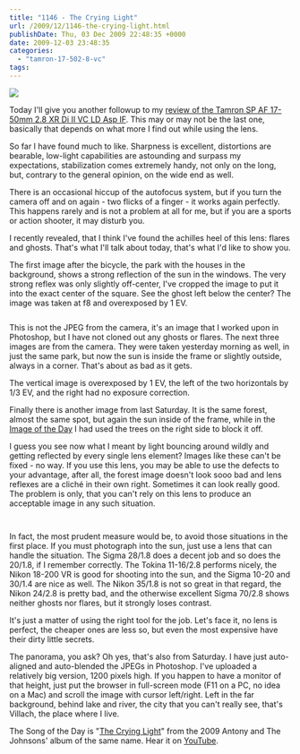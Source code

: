 ```yaml
---
title: "1146 - The Crying Light"
url: /2009/12/1146-the-crying-light.html
publishDate: Thu, 03 Dec 2009 22:48:35 +0000
date: 2009-12-03 23:48:35
categories: 
  - "tamron-17-502-8-vc"
tags: 
---
```

<a target="_blank" href="https://d25zfm9zpd7gm5.cloudfront.net/1200x1200/2009/20091202_083324_ps.jpg"><img src="https://d25zfm9zpd7gm5.cloudfront.net/0600x0600/2009/20091202_083324_ps.jpg" /></a>

 Today I'll give you another followup to my <a target="_blank" href="/tag/tamron-17-502-8-vc-review">review of the Tamron SP AF 17-50mm 2.8 XR Di II VC LD Asp IF</a>. This may or may not be the last one, basically that depends on what more I find out while using the lens.

<a target="_blank" href="https://d25zfm9zpd7gm5.cloudfront.net/1200x1200/2009/20091202_083949_ps.jpg"><img style="margin: 0pt 10px 0pt 0px; float: left;" src="https://d25zfm9zpd7gm5.cloudfront.net/0150x0150/2009/20091202_083949_ps.jpg" alt="" border="0" /></a> So far I have found much to like. Sharpness is excellent, distortions are bearable, low-light capabilities are astounding and surpass my expectations, stabilization comes extremely handy, not only on the long, but, contrary to the general opinion, on the wide end as well. 

There is an occasional hiccup of the autofocus system, but if you turn the camera off and on again - two flicks of a finger - it works again perfectly. This happens rarely and is not a problem at all for me, but if you are a sports or action shooter, it may disturb you.

<a target="_blank" href="https://d25zfm9zpd7gm5.cloudfront.net/1200x1200/2009/20091202_084437.JPG"><img style="margin: 0pt 0px 0pt 10px; float: right;" src="https://d25zfm9zpd7gm5.cloudfront.net/0150x0150/2009/20091202_084437.JPG" alt="" border="0" /></a> I recently revealed, that I think I've found the achilles heel of this lens: flares and ghosts. That's what I'll talk about today, that's what I'd like to show you.

The first image after the bicycle, the park with the houses in the background, shows a strong reflection of the sun in the windows. The very strong reflex was only slightly off-center, I've cropped the image to put it into the exact center of the square. See the ghost left below the center? The image was taken at f8 and overexposed by 1 EV.

<div class="container">
<div class="center"><a target="_blank" href="https://d25zfm9zpd7gm5.cloudfront.net/1200x1200/2009/20091202_084509.JPG"><img style="margin: 0pt 10px 10pt 0px;" src="https://d25zfm9zpd7gm5.cloudfront.net/0150x0150/2009/20091202_084509.JPG" alt="" border="0" /></a><a target="_blank" href="https://d25zfm9zpd7gm5.cloudfront.net/1200x1200/2009/20091202_084523.JPG"><img style="margin: 0pt 10px 10pt 0px;" src="https://d25zfm9zpd7gm5.cloudfront.net/0150x0150/2009/20091202_084523.JPG" alt="" border="0" /></a></div>
</div> This is not the JPEG from the camera, it's an image that I worked upon in Photoshop, but I have not cloned out any ghosts or flares. The next three images are from the camera. They were taken yesterday morning as well, in just the same park, but now the sun is inside the frame or slightly outside, always in a corner. That's about as bad as it gets.

The vertical image is overexposed by 1 EV, the left of the two horizontals by 1/3 EV, and the right had no exposure correction.

<a target="_blank" href="https://d25zfm9zpd7gm5.cloudfront.net/1200x1200/2009/20091128_144132.JPG"><img style="margin: 0pt 0px 0pt 10px; float: right;" src="https://d25zfm9zpd7gm5.cloudfront.net/0150x0150/2009/20091128_144132.JPG" alt="" border="0" /></a> Finally there is another image from last Saturday. It is the same forest, almost the same spot, but again the sun inside of the frame, while in the <a target="_blank" href="/2009/11/1142-so-many-ways.html">Image of the Day</a> I had used the trees on the right side to block it off.

I guess you see now what I meant by light bouncing around wildly and getting reflected by every single lens element? Images like these can't be fixed - no way. If you use this lens, you may be able to use the defects to your advantage, after all, the forest image doesn't look sooo bad and lens reflexes are a cliché in their own right. Sometimes it can look really good. The problem is only, that you can't rely on this lens to produce an acceptable image in any such situation.

<div class="container">
<div class="center"><a target="_blank" href="https://d25zfm9zpd7gm5.cloudfront.net/orig/2009/20091128_145249_ps_small.jpg"><img style="margin: 0pt 10px 10pt 0px;" src="https://d25zfm9zpd7gm5.cloudfront.net/0400x0400/2009/20091128_145249_ps_small.jpg" alt="" border="0" /></a></div>
</div>

In fact, the most prudent measure would be, to avoid those situations in the first place. If you must photograph into the sun, just use a lens that can handle the situation. The Sigma 28/1.8 does a decent job and so does the 20/1.8, if I remember correctly. The Tokina 11-16/2.8 performs nicely, the Nikon 18-200 VR is good for shooting into the sun, and the Sigma 10-20 and 30/1.4 are nice as well. The Nikon 35/1.8 is not so great in that regard, the Nikon 24/2.8 is pretty bad, and the otherwise excellent Sigma 70/2.8 shows neither ghosts nor flares, but it strongly loses contrast.

 It's just a matter of using the right tool for the job. Let's face it, no lens is perfect, the cheaper ones are less so, but even the most expensive have their dirty little secrets.

The panorama, you ask? Oh yes, that's also from Saturday. I have just auto-aligned and auto-blended the JPEGs in Photoshop. I've uploaded a relatively big version, 1200 pixels high. If you happen to have a monitor of that height, just put the browser in full-screen mode (F11 on a PC, no idea on a Mac) and scroll the image with cursor left/right. Left in the far background, behind lake and river, the city that you can't really see, that's Villach, the place where I live.

The Song of the Day is "<a target="_blank" href="http://lyrics.wikia.com/Antony_And_The_Johnsons:The_Crying_Light">The Crying Light</a>" from the 2009 Antony and The Johnsons' album of the same name. Hear it on <a target="_blank" href="http://www.youtube.com/watch?v=QuiV9iLfEUY">YouTube</a>.
